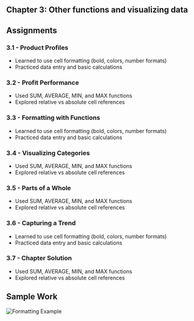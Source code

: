 ## Chapter 3: Other functions and visualizing data

## Assignments
### 3.1 - Product Profiles
- Learned to use cell formatting (bold, colors, number formats)
- Practiced data entry and basic calculations

### 3.2 - Profit Performance
- Used SUM, AVERAGE, MIN, and MAX functions
- Explored relative vs absolute cell references

### 3.3 - Formatting with Functions
- Learned to use cell formatting (bold, colors, number formats)
- Practiced data entry and basic calculations

### 3.4 - Visualizing Categories
- Used SUM, AVERAGE, MIN, and MAX functions
- Explored relative vs absolute cell references

### 3.5 - Parts of a Whole
- Used SUM, AVERAGE, MIN, and MAX functions
- Explored relative vs absolute cell references

### 3.6 - Capturing a Trend
- Learned to use cell formatting (bold, colors, number formats)
- Practiced data entry and basic calculations

### 3.7 - Chapter Solution
- Used SUM, AVERAGE, MIN, and MAX functions
- Explored relative vs absolute cell references

## Sample Work
![Formatting Example](./screenshots/formatting_example.png)
